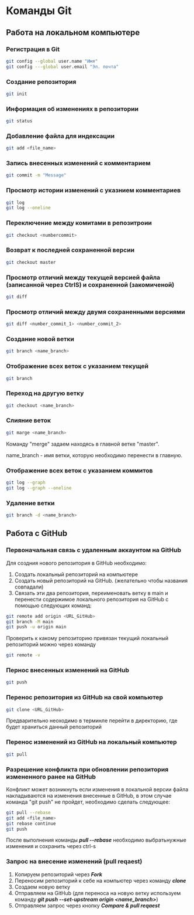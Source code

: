 # Команды Git
## Работа на локальном компьютере
### Регистрация в Git
```sh
git config --global user.name "Имя"
git config ---global user.email "Эл. почта"
```
### Создание репозитория
```sh
git init
```
### Информация об изменениях в репозитории
```sh
git status
```
### Добавление файла для индексации
```sh
git add <file_name>
```
### Запись внесенных изменений с комментарием
```sh
git commit -m "Message"
```
### Просмотр истории изменений с указнием комментариев
```sh
git log
git log --oneline
```
### Переключение между комитами в репозитроии
```sh
git checkout <numbercommit>
```
### Возврат к последней сохраненной версии
```sh
git checkout master
```
### Просмотр отличий между текущей версией файла (записанной через CtrlS) и сохраненной (закомиченой)
```sh
git diff
```
### Просмотр отличий между двумя сохраненными версиями
```sh
git diff <number_commit_1> <number_commit_2>
```
### Создание новой ветки
```sh
git branch <name_branch>
```
### Отображение всех веток с указанием текущей
```sh
git branch
```
### Переход на другую ветку
```sh
git checkout <name_branch>
```
### Слияние веток
```sh
git marge <name_branch>
```
Команду "merge" задаем находясь в главной ветке "master".

name_branch - имя ветки, которую необходимо перенести в главную.
### Отображение всех веток с указанием коммитов
```sh
git log --graph
git log --graph --oneline
```
### Удаление ветки
```sh
git branch -d <name_branch>
```
## Работа с GitHub
### Первоначальная связь с удаленным аккаунтом на GitHub
Для создния нового репозитория в GitHub необходимо:

1. Создать локальный репозиторий на компьютере
2. Создать новый репозиторий на GitHub. (желательно чтобы названия совпадали)
3. Связать эти два репозитория, переименовать ветку в main и перенести содержимое локального репозитория на GitHub с помощью следующих команд:
```sh
git remote add origin <URL_GitHub>
git branch -M main
git push -u origin main
```
Проверить к какому репозиторию привязан текущий локальный репозиторий можно через команду
```sh
git remote -v
```
### Пернос внесенных изменений на GitHub
```sh
git push
```
### Перенос репозитория из GitHub на свой компьютер
```sh
git clone <URL_GitHub>
```
Предварительно неоходимо в терминле перейти в директорию, где будет храниться данный репозиторий
### Перенос изменений из GitHub на локальный компьютер
```sh
git pull
```
### Разрешение конфликта при обновлении репозитория измененного ранее на GitHub
Конфликт может возникнуть если изменения в локальной версии файла накладываются на изменения внесенные в GitHub, в этом случае команда "git push" не пройдет, необходимо сделать следующее:
```sh
git pull --rebase
git add <file_name>
git rebase continue
git push
```
После выполнения команды *__pull --rebase__* необходимо выбратьнужные изменения и сохранить через ctrl-s
### Запрос на внесение изменений (pull reqaest)
1. Копируем репозиторий через *__Fork__*
2. Переносим репозиторий к себе на компьютер через команду *__clone__*
3. Создаем новую ветку
4. Отправляем на GitHub (для переноса на новую ветку используем команду *__git push --set-upstream origin <name_branch>__*)
5. Отправляем запрос через кнопку *__Compare & pull reqaest__*